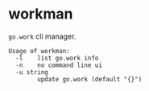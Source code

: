# workman

`go.work` cli manager.

```
Usage of workman:
  -l    list go.work info
  -n    no command line ui
  -u string
        update go.work (default "{}")
```
